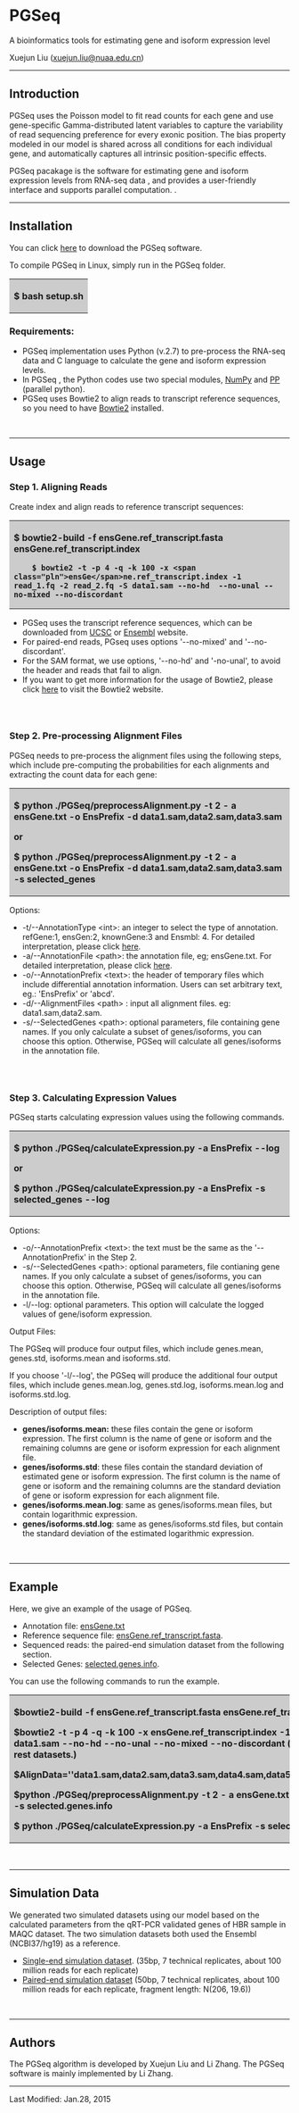 # PGSeq
A bioinformatics tools for estimating gene and isoform expression level


Xuejun Liu (xuejun.liu@nuaa.edu.cn)


* * *

## <a name="introduction"></a> Introduction

PGSeq   uses the Poisson model to fit read counts for each gene and 
  use gene-specific Gamma-distributed latent variables to capture the variability of read 
  sequencing preference for every exonic position. The bias property modeled in our 
  model is shared across all conditions for each individual gene, and automatically 
  captures all intrinsic position-specific effects.

PGSeq pacakage is the software for estimating gene and isoform expression levels from RNA-seq data , and provides a user-friendly interface and supports parallel computation.  .

* * *

## <a name="compilation"></a>  Installation

You can click [here](https://github.com/PUGEA/PGSeq/tree/master/PGSeq.1.1) to download the PGSeq software. 

To compile PGSeq in Linux, simply run in the PGSeq folder.

<table width="100%" border="0">
  <tr>
    <th align="left" bgcolor="#CCCCCC" scope="col">

$ bash  setup.sh
</th>
  </tr>
</table>

### Requirements:

*   PGSeq  implementation uses Python (v.2.7) to pre-process the RNA-seq data and C language to calculate the gene and isoform expression levels.
*   In PGSeq , the Python codes use two special modules, [NumPy](http://www.numpy.org/) and [PP](http://www.parallelpython.com/) (parallel python).
*   PGSeq uses Bowtie2 to align reads to transcript reference  sequences, so you need to have [Bowtie2](http://bowtie-bio.sourceforge.net/bowtie2/index.shtml) installed.

&nbsp;

* * *

## <a name="usage"></a> Usage

### Step 1. Aligning Reads

Create index and align reads to reference transcript sequences:

<table width="100%" border="0">
  <tr>
    <th align="left" bgcolor="#CCCCCC" scope="col">

<span class="prettyprint">$ bowtie2</span><span class="pun">-</span><span class="pln">build </span><span class="pun">-</span><span class="pln">f </span><span class="pln"> ensGene.ref_transcript</span><span class="pun">.</span><span class="pln">fasta ensGe</span>ne.ref_transcript.index

        $ bowtie2 -t -p 4 -q -k 100 -x <span class="pln">ensGe</span>ne.ref_transcript.index -1 read_1.fq -2 read_2.fq -S data1.sam --no-hd  --no-unal --no-mixed --no-discordant
</th>
  </tr>
</table>

*   PGSeq  uses the transcript reference sequences, which can be downloaded from [UCSC](http://genome.ucsc.edu/) or [Ensembl](http://asia.ensembl.org/index.html) website.
*   For paired-end reads, PGseq uses options '--no-mixed' and '--no-discordant'.
*   For the SAM format, we use options, '--no-hd' and '-no-unal', to avoid the header and reads that fail to align.
*   If you want to get more  information for the usage of Bowtie2, please click [here](http://bowtie-bio.sourceforge.net/bowtie2/index.shtml) to visit the Bowtie2 website.

### &nbsp;

### Step 2. Pre-processing Alignment Files

PGSeq needs to pre-process the alignment files using the following steps, which include pre-computing the probabilities for each alignments and extracting the count data for each gene:

<table width="100%" border="0">
  <tr>
    <th align="left" bgcolor="#CCCCCC" scope="col">

$ python ./PGSeq/preprocessAlignment<span class="prettyprint">.py</span> -t 2 - a ensGene.txt -o EnsPrefix -d data1.sam,data2.sam,data3.sam

or

$ python ./PGSeq/preprocessAlignment<span class="prettyprint">.py</span> -t 2 - a ensGene.txt -o EnsPrefix -d data1.sam,data2.sam,data3.sam    -s selected_genes
</th>
  </tr>
</table>

Options:

*   -t/--AnnotationType &lt;int&gt;: an integer to select the type of annotation. refGene:1, ensGen:2, knownGene:3 and Ensmbl: 4.  For detailed interpretation, please click [here](https://github.com/PUGEA/PGSeq/blob/master/Doc/README.md).
*   -a/--AnnotationFile &lt;path&gt;: the annotation file, eg; ensGene.txt. For detailed interpretation, please click [here]().
*   -o/--AnnotationPrefix &lt;text&gt;: the header of  temporary files which include differential annotation information. Users can set arbitrary text, eg.: 'EnsPrefix' or 'abcd'.
*   -d/--AlignmentFiles &lt;path&gt; : input  all alignment files.  eg: data1.sam,data2.sam.
*   -s/--SelectedGenes &lt;path&gt;: optional parameters, file containing gene names. If you only calculate a subset of genes/isoforms, you can choose this option. Otherwise, PGSeq will calculate all genes/isoforms in the annotation file.

### &nbsp;

### Step 3. Calculating Expression Values

PGSeq starts calculating expression values using the following commands. 

<table width="100%" border="0">
  <tr>
    <th align="left" bgcolor="#CCCCCC" scope="col">

$ python ./PGSeq/calculateExpression.py -a EnsPrefix --log

or

$ python ./PGSeq/calculateExpression.py -a EnsPrefix -s selected_genes --log
</th>
  </tr>
</table>

Options:

*   -o/--AnnotationPrefix &lt;text&gt;: the text must be the same as the '--AnnotationPrefix' in the Step 2.
*   -s/--SelectedGenes &lt;path&gt;: optional parameters, file contianing gene names. If you only calculate a subset of genes/isoforms, you can choose this option. Otherwise, PGSeq will calculate all genes/isoforms in the annotation file.
*   -l/--log:  optional parameters. This option will calculate the logged values of gene/isoform expression.

Output Files:

The PGSeq will produce four output files, which include genes.mean, genes.std, isoforms.mean and isoforms.std.

 If you choose  '-l/--log', the PGSeq will produce the additional four output files, which include genes.mean.log, genes.std.log, isoforms.mean.log and isoforms.std.log.

Description of output files:

*   **genes/isoforms.mean:** these files contain the gene or isoform expression. The first column is the name of gene or isoform and the remaining columns are gene or isoform expression for each alignment file.
*   **genes/isoforms.std**: these files contain the standard deviation of estimated gene or isoform expression. The first column is the name of gene or isoform and the remaining columns are the standard deviation of gene or isoform expression for each alignment file.
*   **genes/isoforms.mean.log**: same as genes/isoforms.mean files, but contain logarithmic expression. 
*   **genes/isoforms.std.log**: same as genes/isoforms.std files, but contain the standard deviation of the estimated logarithmic expression.

&nbsp;

* * *

## <a name="example"></a> Example

Here, we give an example of the usage of PGSeq. 

*   Annotation file: [ensGene.txt ](http://genome.ucsc.edu/cgi-bin/hgTables?hgsid=404134387_Acyi8a1auSUTdR5AeBjiGWTPAY3w&amp;clade=mammal&amp;org=Human&amp;db=hg19&amp;hgta_group=genes&amp;hgta_track=ensGene&amp;hgta_table=0&amp;hgta_regionType=genome&amp;position=chr21%3A33%2C031%2C597-33%2C041%2C570&amp;hgta_outputType=primaryTable&amp;hgta_outFileName=)
*   Reference sequence file: [ensGene.ref_transcript.fasta](http://genome.ucsc.edu/cgi-bin/hgTables?hgsid=404134387_Acyi8a1auSUTdR5AeBjiGWTPAY3w&amp;clade=mammal&amp;org=Human&amp;db=hg19&amp;hgta_group=genes&amp;hgta_track=ensGene&amp;hgta_table=0&amp;hgta_regionType=genome&amp;position=chr21%3A33%2C031%2C597-33%2C041%2C570&amp;hgta_outputType=primaryTable&amp;hgta_outFileName=).
*   Sequenced reads: the paired-end simulation dataset from the following section.
*   Selected Genes: [selected.genes.info](https://github.com/PUGEA/PGSeq/blob/master/Example.Data/selectedgenes.zip).

You can use the following commands to run the  example.

<table width="100%" border="0">
  <tr>
    <th align="left" bgcolor="#CCCCCC" scope="col">

<span class="prettyprint">$bowtie</span><span class="pun">2-</span><span class="pln">build </span><span class="pun">-</span><span class="pln">f </span><span class="pln"> ensGene.ref_transcript</span><span class="pun">.</span><span class="pln">fasta ensGe</span>ne.ref_transcript.index

 $bowtie2 -t -p 4 -q -k 100 -x <span class="pln">ensGe</span>ne.ref_transcript.index -1 read_1.fq -2 read_2.fq -S data1.sam --no-hd  --no-unal --no-mixed --no-discordant ( The same treatment for the rest datasets.)

<span class="prettyprint">$</span>AlignData=''data1.sam,data2.sam,data3.sam,data4.sam,data5.sam,data6.sam,data7.sam&quot;

<span class="prettyprint">$python ./PGSeq/preprocessAlignment.py </span>-t 2 - a ensGene.txt -o EnsPrefix -d $AligData -s  selected.genes.info

<span class="prettyprint">$ python ./PGSeq/calculateExpression.py -a EnsPrefix </span>-s  selected.genes.info --log
</th>
  </tr>
</table>

&nbsp;

* * *

## <a name="example" id="example"></a> Simulation Data

 We generated  two simulated datasets using our model based on the calculated parameters from the qRT-PCR validated genes of HBR sample in MAQC dataset. The two simulation datasets both used the Ensembl (NCBI37/hg19) as a reference.

*   [Single-end simulation dataset](https://github.com/PUGEA/PGSeq/blob/master/Example.Data/SESimulationData.zip). (35bp, 7 technical replicates, about 100 million reads for each replicate)
*   [Paired-end simulation dataset](https://github.com/PUGEA/PGSeq/blob/master/Example.Data/PESimulationData.zip) (50bp, 7 technical replicates, about 100 million reads for each replicate, fragment length: N(206, 19.6))

&nbsp;

* * *

## <a name="authors"></a> Authors

The PGSeq algorithm is developed by Xuejun Liu and Li Zhang. The PGSeq software is mainly implemented by  Li Zhang.

* * *

Last Modified: Jan.28, 2015

</body></html>
